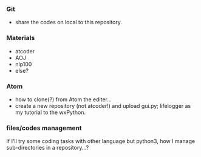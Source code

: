 ### Git
- share the codes on local to this repository.

### Materials
- atcoder
- AOJ
- nlp100
- else?

### Atom
- how to clone(?) from Atom the editer...
- create a new repository (not atcoder!) and upload gui.py; lifelogger as my tutorial to the wxPython.

### files/codes management
If I'll try some coding tasks with other language but python3, how I manage sub-directories in a repository...?
